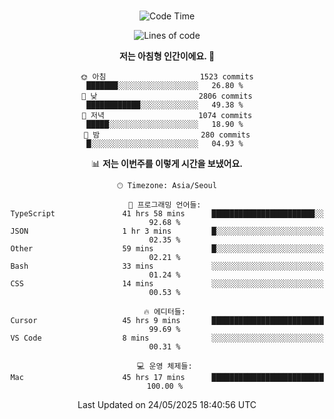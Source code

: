 <div align="center">

<br />

 <!--START_SECTION:waka-->
![Code Time](http://img.shields.io/badge/Code%20Time-4%2C663%20hrs%2012%20mins-blue)

![Lines of code](https://img.shields.io/badge/%EC%A0%80%EB%8A%94%20%EC%97%AC%ED%83%9C%EA%B9%8C%EC%A7%80%20-3.4%20million%20%EC%A4%84%EC%9D%98%20%EC%BD%94%EB%93%9C%EB%A5%BC%20%EC%9E%91%EC%84%B1%ED%96%88%EC%96%B4%EC%9A%94.-blue)

**저는 아침형 인간이에요. 🐤** 

```text
🌞 아침                     1523 commits        ███████░░░░░░░░░░░░░░░░░░   26.80 % 
🌆 낮　                     2806 commits        ████████████░░░░░░░░░░░░░   49.38 % 
🌃 저녁                     1074 commits        █████░░░░░░░░░░░░░░░░░░░░   18.90 % 
🌙 밤　                     280 commits         █░░░░░░░░░░░░░░░░░░░░░░░░   04.93 % 
```


📊 **저는 이번주를 이렇게 시간을 보냈어요.** 

```text
🕑︎ Timezone: Asia/Seoul

💬 프로그래밍 언어들: 
TypeScript               41 hrs 58 mins      ███████████████████████░░   92.68 % 
JSON                     1 hr 3 mins         █░░░░░░░░░░░░░░░░░░░░░░░░   02.35 % 
Other                    59 mins             █░░░░░░░░░░░░░░░░░░░░░░░░   02.21 % 
Bash                     33 mins             ░░░░░░░░░░░░░░░░░░░░░░░░░   01.24 % 
CSS                      14 mins             ░░░░░░░░░░░░░░░░░░░░░░░░░   00.53 % 

🔥 에디터들: 
Cursor                   45 hrs 9 mins       █████████████████████████   99.69 % 
VS Code                  8 mins              ░░░░░░░░░░░░░░░░░░░░░░░░░   00.31 % 

💻 운영 체제들: 
Mac                      45 hrs 17 mins      █████████████████████████   100.00 % 
```


 Last Updated on 24/05/2025 18:40:56 UTC
<!--END_SECTION:waka-->

</div>
